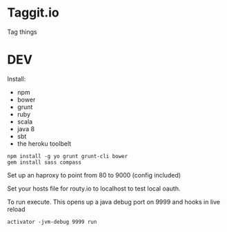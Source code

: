 Taggit.io
====

Tag things

DEV
===

Install:

- npm 
- bower
- grunt
- ruby
- scala
- java 8
- sbt
- the heroku toolbelt

```
npm install -g yo grunt grunt-cli bower
gem install sass compass
```

Set up an haproxy to point from 80 to 9000 (config included)

Set your hosts file for routy.io to localhost to test local oauth. 

To run execute. This opens up a java debug port on 9999 and hooks in live reload 

```
activator -jvm-debug 9999 run 
```



